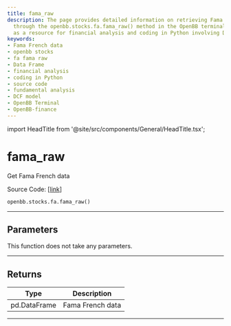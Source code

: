 ```yaml
---
title: fama_raw
description: The page provides detailed information on retrieving Fama French data
  through the openbb.stocks.fa.fama_raw() method in the OpenBB terminal. It serves
  as a resource for financial analysis and coding in Python involving DCF models.
keywords:
- Fama French data
- openbb stocks
- fa fama raw
- Data Frame
- financial analysis
- coding in Python
- source code
- fundamental analysis
- DCF model
- OpenBB Terminal
- OpenBB-finance
---
```


import HeadTitle from '@site/src/components/General/HeadTitle.tsx';

<HeadTitle title="fama_raw - Fa - Stocks - Reference | OpenBB SDK Docs" />

# fama_raw

Get Fama French data

Source Code: [[link](https://github.com/OpenBB-finance/OpenBBTerminal/tree/main/openbb_terminal/stocks/fundamental_analysis/dcf_model.py#L240)]

```python
openbb.stocks.fa.fama_raw()
```

---

## Parameters

This function does not take any parameters.

---

## Returns

| Type | Description |
| ---- | ----------- |
| pd.DataFrame | Fama French data |
---
